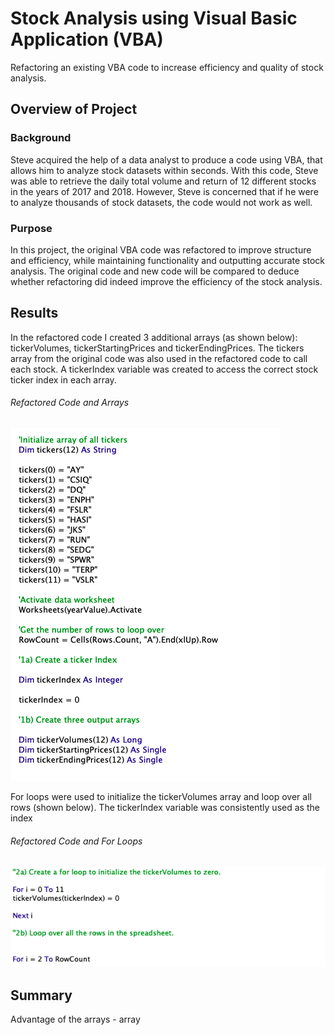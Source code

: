 # Stock Analysis using Visual Basic Application (VBA)
Refactoring an existing VBA code to increase efficiency and quality of stock analysis. 

## Overview of Project 
### Background
Steve acquired the help of a data analyst to produce a code using VBA, that allows him to analyze stock datasets within seconds. With this code, Steve was able to retrieve the daily total volume and return of 12 different stocks in the years of 2017 and 2018. However, Steve is concerned that if he were to analyze thousands of stock datasets, the code would not work as well. 

### Purpose
In this project, the original VBA code was refactored to improve structure and efficiency, while maintaining functionality and outputting accurate stock analysis. The original code and new code will be compared to deduce whether refactoring did indeed improve the efficiency of the stock analysis.

## Results 
In the refactored code I created 3 additional arrays (as shown below): tickerVolumes, tickerStartingPrices and tickerEndingPrices. The tickers array from the original code was also used in the refactored code to call each stock. A tickerIndex variable was created to access the correct stock ticker index in each array. 

###### Refactored Code and Arrays
![Refactored Code and Arrays](Refactored_Code_Arrays.png)


For loops were used to initialize the tickerVolumes array and loop over all rows (shown below). The tickerIndex variable was consistently used as the index
###### Refactored Code and For Loops
![Refactored Code and For Loops](Refactored_Code_Loop.png)


## Summary 
Advantage of the arrays  - array 
